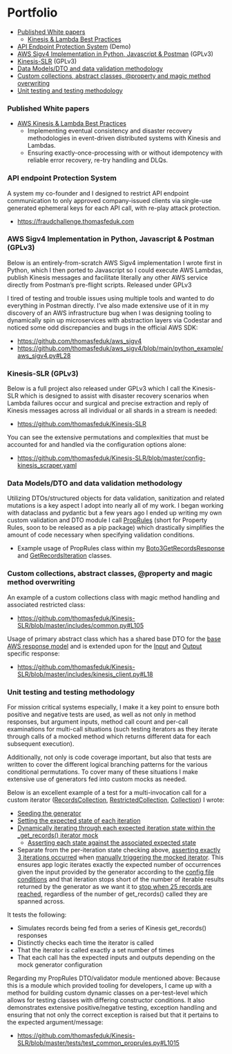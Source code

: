 # Portfolio

- [Published White papers](#published-white-papers)
  - [Kinesis & Lambda Best Practices](https://github.com/thomasfeduk/Published-Whitepapers/blob/main/Whitepaper%20Kinesis%20%26%20Lambda%20Best%20Practices%20-%20Thomas%20Feduk%2C%20Jr.pdf)
- [API Endpoint Protection System](#api-endpoint-protection-system) (Demo)
- [AWS Sigv4 Implementation in Python, Javascript & Postman](#aws-sigv4-implementation-in-python-javascript--postman--gplv3) (GPLv3)
- [Kinesis-SLR](#kinesis-slr-gplv3) (GPLv3)
- [Data Models/DTO and data validation methodology](#data-modelsdto-and-data-validation-methodology)
- [Custom collections, abstract classes, @property and magic method overwriting](#custom-collections-abstract-classes-property-and-magic-method-overwriting)
- [Unit testing and testing methodology](#unit-testing-and-testing-methodology)

### Published White papers
- [AWS Kinesis & Lambda Best Practices](https://github.com/thomasfeduk/Published-Whitepapers/blob/main/Whitepaper%20Kinesis%20%26%20Lambda%20Best%20Practices%20-%20Thomas%20Feduk%2C%20Jr.pdf)
  - Implementing eventual consistency and disaster recovery methodologies in event-driven distributed systems with Kinesis and Lambdas.
  - Ensuring exactly-once-processing with or without idempotency with reliable error recovery, re-try handling and DLQs. 

### API endpoint Protection System
A system my co-founder and I designed to restrict API endpoint communication to only approved company-issued clients via single-use generated ephemeral keys for each API call, with re-play attack protection.
 - https://fraudchallenge.thomasfeduk.com

### AWS Sigv4 Implementation in Python, Javascript & Postman  (GPLv3)
Below is an entirely-from-scratch AWS Sigv4 implementation I wrote first in Python, which I then ported to Javascript so I could execute AWS Lambdas, publish Kinesis messages and facilitate literally any other AWS service directly from Postman’s pre-flight scripts. Released under GPLv3

I tired of testing and trouble issues using multiple tools and wanted to do everything in Postman directly. I’ve also made extensive use of it in my discovery of an AWS infrastructure bug when I was designing tooling to dynamically spin up microservices with abstraction layers via Codestar and noticed some odd discrepancies and bugs in the official AWS SDK:

- https://github.com/thomasfeduk/aws_sigv4
- https://github.com/thomasfeduk/aws_sigv4/blob/main/python_example/aws_sigv4.py#L28

### Kinesis-SLR (GPLv3)
Below is a full project also released under GPLv3 which I call the Kinesis-SLR which is designed to assist with disaster recovery scenarios when Lambda failures occur and surgical and precise extraction and reply of Kinesis messages across all individual or all shards in a stream is needed:

- https://github.com/thomasfeduk/Kinesis-SLR

You can see the extensive permutations and complexities that must be accounted for and handled via the configuration options alone:
- https://github.com/thomasfeduk/Kinesis-SLR/blob/master/config-kinesis_scraper.yaml

### Data Models/DTO and data validation methodology
Utilizing DTOs/structured objects for data validation, sanitization and related mutations is a key aspect I adopt into nearly all of my work. I began working with dataclass and pydantic but a few years ago I ended up writing my own custom validation and DTO module I call [PropRules](https://github.com/thomasfeduk/Kinesis-SLR/blob/master/includes/common.py#L166) (short for Property Rules, soon to be released as a pip package) which drastically simplifies the amount of code necessary when specifying validation conditions.

- Example usage of PropRules class within my [Boto3GetRecordsResponse](https://github.com/thomasfeduk/Kinesis-SLR/blob/master/includes/kinesis_client.py#L270) and [GetRecordsIteration](https://github.com/thomasfeduk/Kinesis-SLR/blob/master/includes/kinesis_client.py#L31) classes.

### Custom collections, abstract classes, @property and magic method overwriting
An example of a custom collections class with magic method handling and associated restricted class:
- https://github.com/thomasfeduk/Kinesis-SLR/blob/master/includes/common.py#L105

Usage of primary abstract class which has a shared base DTO for the [base AWS response model](https://github.com/thomasfeduk/Kinesis-SLR/blob/master/includes/kinesis_client.py#L18) and is extended upon for the [Input](https://github.com/thomasfeduk/Kinesis-SLR/blob/master/includes/kinesis_client.py#L82) and [Output](https://github.com/thomasfeduk/Kinesis-SLR/blob/master/includes/kinesis_client.py#L123) specific response:
- https://github.com/thomasfeduk/Kinesis-SLR/blob/master/includes/kinesis_client.py#L18

### Unit testing and testing methodology
For mission critical systems especially, I make it a key point to ensure both positive and negative tests are used, as well as not only in method responses, but argument inputs, method call count and per-call examinations for multi-call situations (such testing iterators as they iterate through calls of a mocked method which returns different data for each subsequent execution).

Additionally, not only is code coverage important, but also that tests are written to cover the different logical branching patterns for the various conditional permutations. To cover many of these situations I make extensive use of generators fed into custom mocks as needed.

Below is an excellent example of a test for a multi-invocation call for a custom iterator ([RecordsCollection](https://github.com/thomasfeduk/Kinesis-SLR/blob/master/includes/kinesis_client.py#L245), [RestrictedCollection](https://github.com/thomasfeduk/Kinesis-SLR/blob/master/includes/common.py#L148), [Collection](https://github.com/thomasfeduk/Kinesis-SLR/blob/master/includes/common.py#L122)) I wrote:
- [Seeding the generator](https://github.com/thomasfeduk/Kinesis-SLR/blob/master/tests/test_kinesis_client.py#L1021)
- [Setting the expected state of each iteration](https://github.com/thomasfeduk/Kinesis-SLR/blob/master/tests/test_kinesis_client.py#L1034)
- [Dynamically iterating through each expected iteration state within the _get_records() iterator mock](https://github.com/thomasfeduk/Kinesis-SLR/blob/master/tests/test_kinesis_client.py#L1048)
  - [Asserting each state against the associated expected state](https://github.com/thomasfeduk/Kinesis-SLR/blob/master/tests/test_kinesis_client.py#L1057)
- Separate from the per-iteration state checking above, [asserting exactly 3 iterations occurred](https://github.com/thomasfeduk/Kinesis-SLR/blob/master/tests/test_kinesis_client.py#L1093) when [manually triggering the mocked iterator](https://github.com/thomasfeduk/Kinesis-SLR/blob/master/tests/test_kinesis_client.py#L1082). This ensures app logic iterates exactly the expected number of occurrences given the input provided by the generator according to the [config file conditions](https://github.com/thomasfeduk/Kinesis-SLR/blob/master/tests/test_kinesis_client.py#L1039) and that iteration stops short of the number of iterable results returned by the generator as we want it to [stop when 25 records are reached](https://github.com/thomasfeduk/Kinesis-SLR/blob/master/tests/test_kinesis_client.py#L1040), regardless of the number of get_records() called they are spanned across.

It tests the following:
- Simulates records being fed from a series of Kinesis get_records() responses
- Distinctly checks each time the iterator is called
- That the iterator is called exactly a set number of times
- That each call has the expected inputs and outputs depending on the mock generator configuration

Regarding my PropRules DTO/validator module mentioned above: Because this is a module which provided tooling for developers, I came up with a method for building custom dynamic classes on a per-test-level which allows for testing classes with differing constructor conditions. It also demonstrates extensive positive/negative testing, exception handling and ensuring that not only the correct exception is raised but that it pertains to the expected argument/message:

 - https://github.com/thomasfeduk/Kinesis-SLR/blob/master/tests/test_common_proprules.py#L1015
